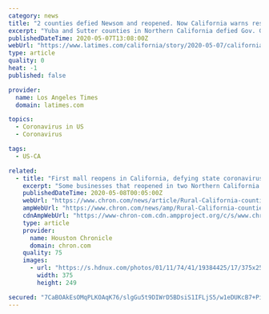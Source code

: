 ```yaml
---
category: news
title: "2 counties defied Newsom and reopened. Now California warns restaurants could lose licenses if opened too early"
excerpt: "Yuba and Sutter counties in Northern California defied Gov. Gavin Newsom and issued local orders to allow some businesses to reopen with strict regulations aimed at preventing the spread of the coronavirus."
publishedDateTime: 2020-05-07T13:08:00Z
webUrl: "https://www.latimes.com/california/story/2020-05-07/california-coronavirus-yuba-sutter-counties-alcohol-license-reopen"
type: article
quality: 0
heat: -1
published: false

provider:
  name: Los Angeles Times
  domain: latimes.com

topics:
  - Coronavirus in US
  - Coronavirus

tags:
  - US-CA

related:
  - title: "First mall reopens in California, defying state coronavirus order"
    excerpt: "Some businesses that reopened in two Northern California counties that defied the state's stay-at-home order are not following safety requirements, and the area's top health official said Wednesday it's \"imperative\" they do to avoid a resurgence of coronavirus and return to stricter rules."
    publishedDateTime: 2020-05-08T00:05:00Z
    webUrl: "https://www.chron.com/news/article/Rural-California-counties-persist-in-defying-15249699.php"
    ampWebUrl: "https://www.chron.com/news/amp/Rural-California-counties-persist-in-defying-15249699.php"
    cdnAmpWebUrl: "https://www-chron-com.cdn.ampproject.org/c/s/www.chron.com/news/amp/Rural-California-counties-persist-in-defying-15249699.php"
    type: article
    provider:
      name: Houston Chronicle
      domain: chron.com
    quality: 75
    images:
      - url: "https://s.hdnux.com/photos/01/11/74/41/19384425/17/375x250.jpg"
        width: 375
        height: 249

secured: "7CaBOAkEsOMqPLKOAqK76/slgGu5t9DIWrD5BDsiS1IFLjS5/w1eDUKcB7+PiT4YXKwEseR1duYZDTuezJjcbsvjUZPDs4kef8SPhUUzgNdTwO1y+cafx2Bn/RREeAbOk1w3KTkNsyT/MLQDkczgtijgWwn9slOfAig9jDLaz+xA5S0lwbmMLrEhG81FPFoTrhwQ4+je/0pL+LS5NUIEBY+lYvfxCMP6nNB3bW4Sdo7PB3udJA/XBsX0YfOoOtHu+br1BNIPnYCMyGu3I48OfFLwa06PwgI3M6WFmN15sQPBQHzjG/WVLOousWhTpNNnEW4m+cqOCo0DGxsPA8krmuCwn8W++8Pz3li3/8WrAcjMlPgp1ZMviQF0GpWeMe8I5LkFjEKqJLE0I3yLbK8b26mCtCoEb9IqKC88ooaftThCzbC4YgSRyzDeqT4K+tLCKb4QIqKdUImFqYrakGBpi7607UQVTIN09tsgxfS0Wig=;wSDvjg09wO3ZPShKmLgJ+Q=="
---
```


